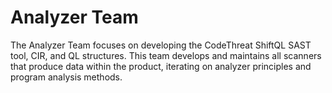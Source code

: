 # Analyzer Team

The Analyzer Team focuses on developing the CodeThreat ShiftQL SAST tool, CIR, and QL structures. This team develops and maintains all scanners that produce data within the product, iterating on analyzer principles and program analysis methods.
